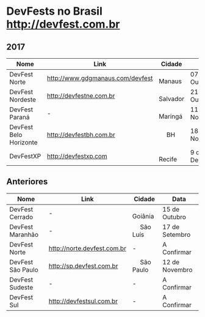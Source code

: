 DevFests no Brasil http://devfest.com.br
==============

## 2017

Nome               | Link    | Cidade   | Data
---                | ---     | ---      | ---
DevFest Norte | http://www.gdgmanaus.com/devfest | <img src="http://www.estadosecapitaisdobrasil.com/wp-content/uploads/2014/09/bandeira-amazonas-150x150.png" width=16/> Manaus | 07 de Outubro
DevFest Nordeste | http://devfestne.com.br | <img src="http://www.estadosecapitaisdobrasil.com/wp-content/uploads/2014/09/bandeira-salvador-150x150.png" width=16/> Salvador | 21 de Outubro
DevFest Paraná | - | <img src="http://www.estadosecapitaisdobrasil.com/wp-content/uploads/2014/09/icone-parana.png" width=16/> Maringá | 11 de Novembro
DevFest Belo Horizonte | http://devfestbh.com.br | <img src="http://www.estadosecapitaisdobrasil.com/wp-content/uploads/2014/09/bandeira-belo-horizonte-105x72.png" width=16/> BH | 18 de Novembro
DevFestXP | http://devfestxp.com | <img src="http://www.estadosecapitaisdobrasil.com/wp-content/uploads/2014/09/icone-pernambuco.png" width=16/> Recife | 9 de Dezembro

## Anteriores
Nome               | Link    | Cidade   | Data
---                | ---     | ---      | ---
DevFest Cerrado | - | <img src="http://www.estadosecapitaisdobrasil.com/wp-content/uploads/2014/09/bandeira-goiania-105x72.png" width=16/> Goiânia | 15 de Outubro
DevFest Maranhão | - | <img src="http://www.estadosecapitaisdobrasil.com/wp-content/uploads/2014/09/bandeira-sao-luis-150x150.jpg" width=16/> São Luís | 17 de Setembro
DevFest Norte | http://norte.devfest.com.br | - | A Confirmar
DevFest São Paulo | http://sp.devfest.com.br | <img src="http://www.estadosecapitaisdobrasil.com/wp-content/uploads/2014/09/bandeira-sao-paulo1-105x70.png" width=16/> São Paulo | 12 de Novembro
DevFest Sudeste | - | - | A Confirmar
DevFest Sul | http://devfestsul.com.br | - | A Confirmar
